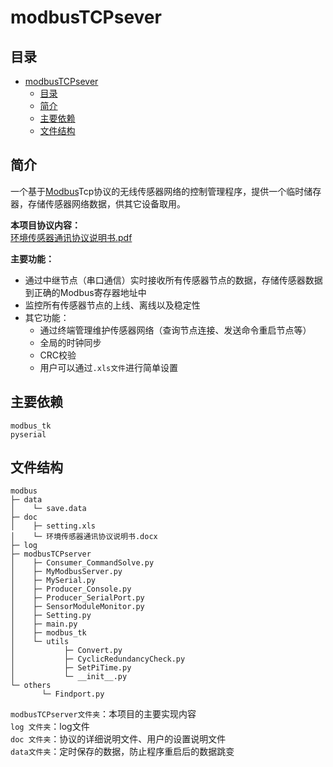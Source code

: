 # modbusTCPsever
## 目录

- [modbusTCPsever](#modbustcpsever)
  - [目录](#目录)
  - [简介](#简介)
  - [主要依赖](#主要依赖)
  - [文件结构](#文件结构)

## 简介
一个基于[Modbus](https://zh.wikipedia.org/wiki/Modbus)Tcp协议的无线传感器网络的控制管理程序，提供一个临时储存器，存储传感器网络数据，供其它设备取用。  

**本项目协议内容：**  
[环境传感器通讯协议说明书.pdf](https://github.com/wu-zero/modbus/blob/master/doc/%E7%8E%AF%E5%A2%83%E4%BC%A0%E6%84%9F%E5%99%A8%E9%80%9A%E8%AE%AF%E5%8D%8F%E8%AE%AE%E8%AF%B4%E6%98%8E%E4%B9%A6.pdf)  

**主要功能：**  
* 通过中继节点（串口通信）实时接收所有传感器节点的数据，存储传感器数据到正确的Modbus寄存器地址中
* 监控所有传感器节点的上线、离线以及稳定性
* 其它功能：
  * 通过终端管理维护传感器网络（查询节点连接、发送命令重启节点等）
  * 全局的时钟同步
  * CRC校验
  * 用户可以通过`.xls文件`进行简单设置

## 主要依赖
```
modbus_tk
pyserial
```

## 文件结构
```
modbus
├─ data
│    └─ save.data
├─ doc
│    ├─ setting.xls
│    └─ 环境传感器通讯协议说明书.docx
├─ log
├─ modbusTCPserver
│    ├─ Consumer_CommandSolve.py
│    ├─ MyModbusServer.py
│    ├─ MySerial.py
│    ├─ Producer_Console.py
│    ├─ Producer_SerialPort.py
│    ├─ SensorModuleMonitor.py
│    ├─ Setting.py
│    ├─ main.py
│    ├─ modbus_tk
│    └─ utils
│           ├─ Convert.py
│           ├─ CyclicRedundancyCheck.py
│           ├─ SetPiTime.py
│           └─ __init__.py
└─ others
       └─ Findport.py
```
`modbusTCPserver文件夹`：本项目的主要实现内容  
`log 文件夹`：log文件  
`doc 文件夹`：协议的详细说明文件、用户的设置说明文件  
`data文件夹`：定时保存的数据，防止程序重启后的数据跳变  



